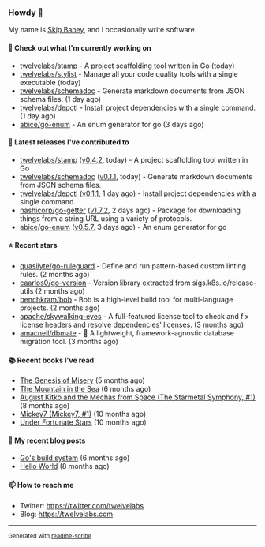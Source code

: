### Howdy 👋

My name is [Skip Baney](https://twelvelabs.com), and I occasionally write software.

#### 👷 Check out what I'm currently working on

- [twelvelabs/stamp](https://github.com/twelvelabs/stamp) - A project scaffolding tool written in Go (today)
- [twelvelabs/stylist](https://github.com/twelvelabs/stylist) - Manage all your code quality tools with a single executable (today)
- [twelvelabs/schemadoc](https://github.com/twelvelabs/schemadoc) - Generate markdown documents from JSON schema files. (1 day ago)
- [twelvelabs/depctl](https://github.com/twelvelabs/depctl) - Install project dependencies with a single command. (1 day ago)
- [abice/go-enum](https://github.com/abice/go-enum) - An enum generator for go (3 days ago)

#### 🔭 Latest releases I've contributed to

- [twelvelabs/stamp](https://github.com/twelvelabs/stamp) ([v0.4.2](https://github.com/twelvelabs/stamp/releases/tag/v0.4.2), today) - A project scaffolding tool written in Go
- [twelvelabs/schemadoc](https://github.com/twelvelabs/schemadoc) ([v0.1.1](https://github.com/twelvelabs/schemadoc/releases/tag/v0.1.1), today) - Generate markdown documents from JSON schema files.
- [twelvelabs/depctl](https://github.com/twelvelabs/depctl) ([v0.1.1](https://github.com/twelvelabs/depctl/releases/tag/v0.1.1), 1 day ago) - Install project dependencies with a single command.
- [hashicorp/go-getter](https://github.com/hashicorp/go-getter) ([v1.7.2](https://github.com/hashicorp/go-getter/releases/tag/v1.7.2), 2 days ago) - Package for downloading things from a string URL using a variety of protocols.
- [abice/go-enum](https://github.com/abice/go-enum) ([v0.5.7](https://github.com/abice/go-enum/releases/tag/v0.5.7), 3 days ago) - An enum generator for go

#### ⭐ Recent stars

- [quasilyte/go-ruleguard](https://github.com/quasilyte/go-ruleguard) - Define and run pattern-based custom linting rules. (2 months ago)
- [caarlos0/go-version](https://github.com/caarlos0/go-version) - Version library extracted from sigs.k8s.io/release-utils (2 months ago)
- [benchkram/bob](https://github.com/benchkram/bob) - Bob is a high-level build tool for multi-language projects. (2 months ago)
- [apache/skywalking-eyes](https://github.com/apache/skywalking-eyes) - A full-featured license tool to check and fix license headers and resolve dependencies&#39; licenses. (3 months ago)
- [amacneil/dbmate](https://github.com/amacneil/dbmate) - :rocket: A lightweight, framework-agnostic database migration tool. (3 months ago)

#### 📚 Recent books I've read

- [The Genesis of Misery](https://www.goodreads.com/review/show/4961676783?utm_medium=api&amp;utm_source=rss) (5 months ago)
- [The Mountain in the Sea](https://www.goodreads.com/review/show/5027288300?utm_medium=api&amp;utm_source=rss) (6 months ago)
- [August Kitko and the Mechas from Space (The Starmetal Symphony, #1)](https://www.goodreads.com/review/show/5100246985?utm_medium=api&amp;utm_source=rss) (8 months ago)
- [Mickey7 (Mickey7, #1)](https://www.goodreads.com/review/show/4962790910?utm_medium=api&amp;utm_source=rss) (10 months ago)
- [Under Fortunate Stars](https://www.goodreads.com/review/show/4813809207?utm_medium=api&amp;utm_source=rss) (10 months ago)

#### 📜 My recent blog posts

- [Go&#39;s build system](https://twelvelabs.com/2023/01/02/go-build-system/) (6 months ago)
- [Hello World](https://twelvelabs.com/2022/11/20/hello-world/) (8 months ago)

#### 📫 How to reach me

- Twitter: <https://twitter.com/twelvelabs>
- Blog: <https://twelvelabs.com>

---

<sup>Generated with [readme-scribe](https://github.com/muesli/readme-scribe)</sup>
